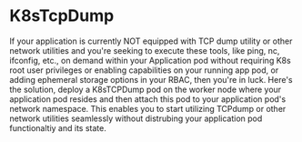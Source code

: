 # K8sTcpDump
If your application is currently NOT equipped with TCP dump utility or other network utilities and you're seeking to execute these tools, like ping, nc, ifconfig, etc., on demand within your Application pod without requiring K8s root user privileges or enabling capabilities on your running app pod, or adding ephemeral storage options in your RBAC, then you're in luck. Here's the solution, deploy a K8sTCPDump pod on the worker node where your application pod resides and then attach this pod to your application pod's network namespace. This enables you to start utilizing TCPdump or other network utilities seamlessly without distrubing your application pod functionaltiy and its state.
